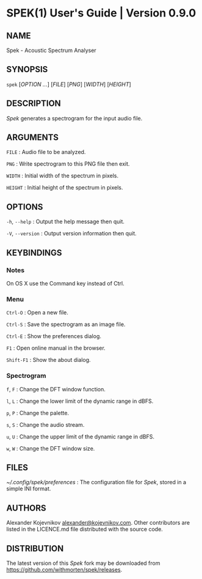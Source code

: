 # SPEK(1) User's Guide | Version 0.9.0

## NAME

Spek - Acoustic Spectrum Analyser

## SYNOPSIS

`spek` [*OPTION* *...*] \[*FILE*] \[*PNG*] \[*WIDTH*] \[*HEIGHT*]

## DESCRIPTION

*Spek* generates a spectrogram for the input audio file.

## ARGUMENTS

`FILE`
:   Audio file to be analyzed.

`PNG`
:   Write spectrogram to this PNG file then exit.

`WIDTH`
:   Initial width of the spectrum in pixels.

`HEIGHT`
:   Initial height of the spectrum in pixels.

## OPTIONS

`-h`, `--help`
:   Output the help message then quit.

`-V`, `--version`
:   Output version information then quit.

## KEYBINDINGS

### Notes

On OS X use the Command key instead of Ctrl.

### Menu

`Ctrl-O`
:   Open a new file.

`Ctrl-S`
:   Save the spectrogram as an image file.

`Ctrl-E`
:   Show the preferences dialog.

`F1`
:   Open online manual in the browser.

`Shift-F1`
:   Show the about dialog.

### Spectrogram

`f`, `F`
:   Change the DFT window function.

`l`, `L`
:   Change the lower limit of the dynamic range in dBFS.

`p`, `P`
:   Change the palette.

`s`, `S`
:   Change the audio stream.

`u`, `U`
:   Change the upper limit of the dynamic range in dBFS.

`w`, `W`
:   Change the DFT window size.

## FILES

*~/.config/spek/preferences*
:   The configuration file for *Spek*, stored in a simple INI format.

## AUTHORS

Alexander Kojevnikov <alexander@kojevnikov.com>. Other contributors are listed
in the LICENCE.md file distributed with the source code.

## DISTRIBUTION

The latest version of this *Spek* fork may be downloaded from <https://github.com/withmorten/spek/releases>.
